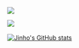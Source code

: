 
 <img src="https://img.shields.io/badge/JavaScript-F7DF1E?style=flat&logo=JavaScript&logoColor=white"/>

<img src="https://github-readme-stats.vercel.app/api/top-langs/?username=Yunjinho&layout=compact"><br><br>
[![Jinho's GitHub stats](https://github-readme-stats.vercel.app/api?username=Yunjinho)](https://github.com/Yunjinho/github-readme-stats)
